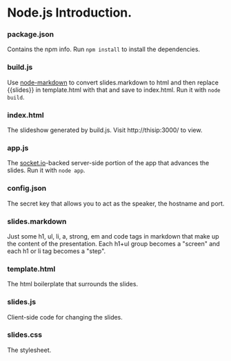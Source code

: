 Node.js Introduction.
===


### package.json

Contains the npm info. Run `npm install` to install the dependencies.

### build.js

Use [node-markdown](https://github.com/andris9/node-markdown) to convert slides.markdown to html and then replace {{slides}} in template.html with that and save to index.html. Run it with `node build`.

### index.html

The slideshow generated by build.js. Visit http://thisip:3000/ to view.

### app.js

The [socket.io](http://socket.io/)-backed server-side portion of the app that advances the slides. Run it with `node app`.

### config.json

The secret key that allows you to act as the speaker, the hostname and port.

### slides.markdown

Just some h1, ul, li, a, strong, em and code tags in markdown that make up the content of the presentation. Each h1+ul group becomes a "screen" and each h1 or li tag becomes a "step".

### template.html

The html boilerplate that surrounds the slides.

### slides.js

Client-side code for changing the slides.

### slides.css

The stylesheet.

